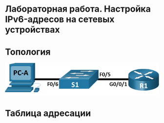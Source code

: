 # Лабораторная работа. Настройка IPv6-адресов на сетевых устройствах 

# Топология
![Image alt](https://github.com/giendo152/network-basic/blob/main/practice/pra5/1.png)
 
# Таблица адресации

